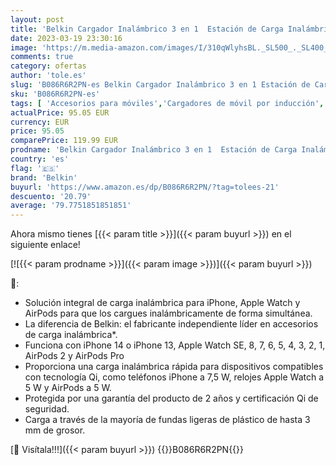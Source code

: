 ```yaml
---
layout: post
title: 'Belkin Cargador Inalámbrico 3 en 1  Estación de Carga Inalámbrica de 7 5 W para iPhone  Apple Watch y AirPods   Base de Carga Inalámbrica para iPhone  Soporte de Carga para Apple Watch  Blanco'
date: 2023-03-19 23:30:16
image: 'https://m.media-amazon.com/images/I/310qWlyhsBL._SL500_._SL400_.jpg'
comments: true
category: ofertas
author: 'tole.es'
slug: 'B086R6R2PN-es Belkin Cargador Inalámbrico 3 en 1 Estación de Carga...'
sku: 'B086R6R2PN-es'
tags: [ 'Accesorios para móviles','Cargadores de móvil por inducción','Cargadores para móviles','Comunicación móvil y accesorios','Electrónica','apple','belkin','iphone','🇪🇸', ]
actualPrice: 95.05 EUR
currency: EUR
price: 95.05
comparePrice: 119.99 EUR
prodname: 'Belkin Cargador Inalámbrico 3 en 1  Estación de Carga Inalámbrica de 7 5 W para iPhone  Apple Watch y AirPods   Base de Carga Inalámbrica para iPhone  Soporte de Carga para Apple Watch  Blanco'
country: 'es'
flag: '🇪🇸'
brand: 'Belkin'
buyurl: 'https://www.amazon.es/dp/B086R6R2PN/?tag=tolees-21'
descuento: '20.79'
average: '79.7751851851851'
---
```


Ahora mismo tienes [{{< param title >}}]({{< param buyurl >}}) en el siguiente enlace!

[![{{< param prodname >}}]({{< param image >}})]({{< param buyurl >}})

🔎:

- Solución integral de carga inalámbrica para iPhone, Apple Watch y AirPods para que los cargues inalámbricamente de forma simultánea.
- La diferencia de Belkin: el fabricante independiente líder en accesorios de carga inalámbrica*.
- Funciona con iPhone 14 o iPhone 13, Apple Watch SE, 8, 7, 6, 5, 4, 3, 2, 1, AirPods 2 y AirPods Pro
- Proporciona una carga inalámbrica rápida para dispositivos compatibles con tecnología Qi, como teléfonos iPhone a 7,5 W, relojes Apple Watch a 5 W y AirPods a 5 W.
- Protegida por una garantía del producto de 2 años y certificación Qi de seguridad.
- Carga a través de la mayoría de fundas ligeras de plástico de hasta 3 mm de grosor.

[🛒 Visítala!!!]({{< param buyurl >}})
{{<world>}}B086R6R2PN{{</world>}}
